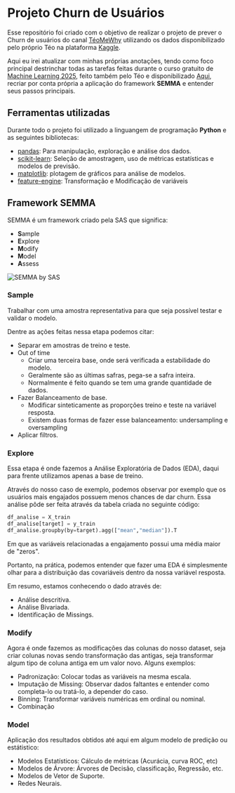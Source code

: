 # Projeto Churn de Usuários
Esse repositório foi criado com o objetivo de realizar o projeto de prever o Churn de usuários do canal [TéoMeWhy](https://www.twitch.tv/teomewhy) utilizando os dados disponibilizado pelo próprio Téo na plataforma [Kaggle](https://www.kaggle.com/datasets/teocalvo/analytical-base-table-churn). 

Aqui eu irei atualizar com minhas próprias anotações, tendo como foco principal destrinchar todas as tarefas feitas durante o curso gratuito de [Machine Learning 2025](https://github.com/TeoMeWhy/machine-learning-2025), feito também pelo Téo e disponibilizado [Aqui](https://www.youtube.com/playlist?list=PLvlkVRRKOYFR6_LmNcJliicNan2TYeFO2), recriar por conta própria a aplicação do framework **SEMMA** e entender seus passos principais.

## Ferramentas utilizadas
Durante todo o projeto foi utilizado a linguangem de programação **Python** e as seguintes bibliotecas:
- [pandas](https://pandas.pydata.org/docs/user_guide/index.html): Para manipulação, exploração e análise dos dados.
- [scikit-learn](https://scikit-learn.org/stable/): Seleção de amostragem, uso de métricas estatísticas e modelos de previsão.
- [matplotlib](https://matplotlib.org/): plotagem de gráficos para análise de modelos.
- [feature-engine](https://feature-engine.trainindata.com/en/latest/): Transformação e Modificação de variáveis

## Framework SEMMA
SEMMA é um framework criado pela SAS que significa:

- **S**ample
- **E**xplore
- **M**odify
- **M**odel
- **A**ssess

![SEMMA by SAS](https://miro.medium.com/v2/resize:fit:1324/0*o3UBmEz_3g6iDptz.JPG)

### Sample
Trabalhar com uma amostra representativa para que seja possível testar e validar o modelo.

Dentre as ações feitas nessa etapa podemos citar:

- Separar em amostras de treino e teste.
- Out of time
    - Criar uma terceira base, onde será verificada a estabilidade do modelo.
    - Geralmente são as últimas safras, pega-se a safra inteira.
    - Normalmente é feito quando se tem uma grande quantidade de dados.
- Fazer Balanceamento de base.
    - Modificar sinteticamente as proporções treino e teste na variável resposta.
    - Existem duas formas de fazer esse balanceamento: undersampling e oversampling
- Aplicar filtros.

### Explore
Essa etapa é onde fazemos a Análise Exploratória de Dados (EDA), daqui para frente utilizamos apenas a base de treino.

Através do nosso caso de exemplo, podemos observar por exemplo que os usuários mais engajados possuem menos chances de dar churn. Essa análise pôde ser feita através da tabela criada no seguinte código:
```py
df_analise = X_train
df_analise[target] = y_train
df_analise.groupby(by=target).agg(["mean","median"]).T 
```
Em que as variáveis relacionadas a engajamento possui uma média maior de "zeros". 

Portanto, na prática, podemos entender que fazer uma EDA é simplesmente olhar para a distribuição das covariáveis dentro da nossa variável resposta.

Em resumo, estamos conhecendo o dado através de:
- Análise descritiva.
- Análise Bivariada.
- Identificação de Missings.

### Modify
Agora é onde fazemos as modificações das colunas do nosso dataset, seja criar colunas novas sendo transformação das antigas, seja transformar algum tipo de coluna antiga em um valor novo. Alguns exemplos:

- Padronização: Colocar todas as variáveis na mesma escala.
- Imputação de Missing: Observar dados faltantes e entender como completa-lo ou tratá-lo, a depender do caso.
- Binning: Transformar variáveis numéricas em ordinal ou nominal.
- Combinação

### Model
Aplicação dos resultados obtidos até aqui em algum modelo de predição ou estátistico:

- Modelos Estatísticos: Cálculo de métricas (Acurácia, curva ROC, etc)
- Modelos de Árvore: Árvores de Decisão, classificação, Regressão, etc.
- Modelos de Vetor de Suporte.
- Redes Neurais.
